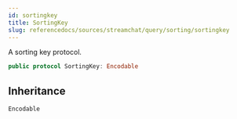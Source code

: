 ```yaml
---
id: sortingkey 
title: SortingKey
slug: referencedocs/sources/streamchat/query/sorting/sortingkey
---
```


A sorting key protocol.

``` swift
public protocol SortingKey: Encodable 
```

## Inheritance

`Encodable`
